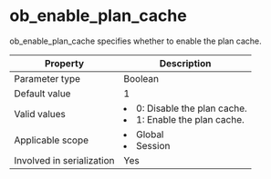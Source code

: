 ob_enable_plan_cache
=========================================
<!-- # docslug#/oceanbase-database/oceanbase-database/V4.0.0/ob_enable_plan_cache-1-2-3 -->
ob_enable_plan_cache specifies whether to enable the plan cache.


| **Property** | **Description** |
|---------|------------------------------------------------------------------------------------------------------------|
| Parameter type | Boolean |
| Default value | 1 |
| Valid values | <li> 0: Disable the plan cache.   <li> 1: Enable the plan cache. |
| Applicable scope | <li> Global   <li> Session |
| Involved in serialization | Yes |



